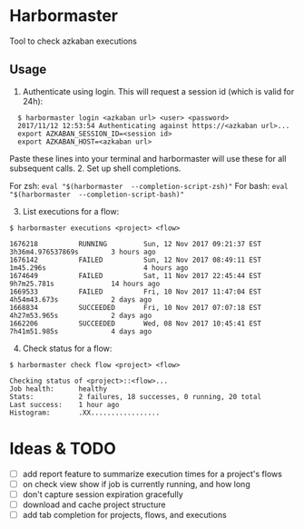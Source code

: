 # Harbormaster

Tool to check azkaban executions

## Usage

1. Authenticate using login. This will request a session id (which is valid for 24h):
```
  $ harbormaster login <azkaban url> <user> <password>
  2017/11/12 12:53:54 Authenticating against https://<azkaban url>...
  export AZKABAN_SESSION_ID=<session id>
  export AZKABAN_HOST=<azkaban url>
```
Paste these lines into your terminal and harbormaster will use these for all subsequent calls.
2. Set up shell completions.

For zsh: `eval "$(harbormaster  --completion-script-zsh)"`
For bash: `eval "$(harbormaster  --completion-script-bash)"`

3. List executions for a flow:

```
$ harbormaster executions <project> <flow>

1676218          RUNNING         Sun, 12 Nov 2017 09:21:37 EST  3h36m4.976537869s        3 hours ago
1676142          FAILED          Sun, 12 Nov 2017 08:49:11 EST  1m45.296s                        4 hours ago
1674649          FAILED          Sat, 11 Nov 2017 22:45:44 EST  9h7m25.781s              14 hours ago
1669533          FAILED          Fri, 10 Nov 2017 11:47:04 EST  4h54m43.673s             2 days ago
1668834          SUCCEEDED       Fri, 10 Nov 2017 07:07:18 EST  4h27m53.965s             2 days ago
1662206          SUCCEEDED       Wed, 08 Nov 2017 10:45:41 EST  7h41m51.985s             4 days ago
```

4. Check status for a flow:

```
$ harbormaster check flow <project> <flow>

Checking status of <project>::<flow>...
Job health:      healthy
Stats:           2 failures, 18 successes, 0 running, 20 total
Last success:    1 hour ago
Histogram:       .XX.................
```


# Ideas & TODO

- [ ] add report feature to summarize execution times for a project's flows
- [ ] on check view show if job is currently running, and how long
- [ ] don't capture session expiration gracefully
- [ ] download and cache project structure
- [ ] add tab completion for projects, flows, and executions
